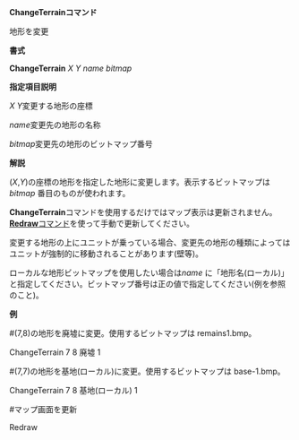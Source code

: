 **ChangeTerrainコマンド**

地形を変更

**書式**

**ChangeTerrain** *X Y name bitmap*

**指定項目説明**

*X Y*変更する地形の座標

*name*変更先の地形の名称

*bitmap*変更先の地形のビットマップ番号

**解説**

(*X*,*Y*)の座標の地形を指定した地形に変更します。表示するビットマップは*bitmap* 番目のものが使われます。

**ChangeTerrain**コマンドを使用するだけではマップ表示は更新されません。[**Redraw**コマンド](Redrawコマンド)を使って手動で更新してください。

変更する地形の上にユニットが乗っている場合、変更先の地形の種類によってはユニットが強制的に移動されることがあります(壁等)。

ローカルな地形ビットマップを使用したい場合は*name* に「地形名(ローカル)」と指定してください。ビットマップ番号は正の値で指定してください(例を参照のこと)。

**例**

#(7,8)の地形を廃墟に変更。使用するビットマップは remains1.bmp。

ChangeTerrain 7 8 廃墟 1

#(7,7)の地形を基地(ローカル)に変更。使用するビットマップは base-1.bmp。

ChangeTerrain 7 8 基地(ローカル) 1

#マップ画面を更新

Redraw
